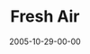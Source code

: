 ---
layout: message
category: message
series: "Room To Breathe"
title: "Fresh Air"
date: 2005-10-29-00-00
message_id: 96
sc-permalink-url: "http://soundcloud.com/crdschurch/fresh-air"
audio: "http://s3.amazonaws.com/crossroads-media/messages/audio/Room_To_Breathe_04_10-23-05_Fresh_Air.mp3"
audio-duration: "22:55"
tag: 
 - joel
 - media-fast
 - fast
 - space
 - margin
 - tome
 - balance
explicit: false
---